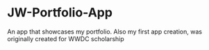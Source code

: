 # JW-Portfolio-App
An app that showcases my portfolio.
Also my first app creation, was originally created for WWDC scholarship

